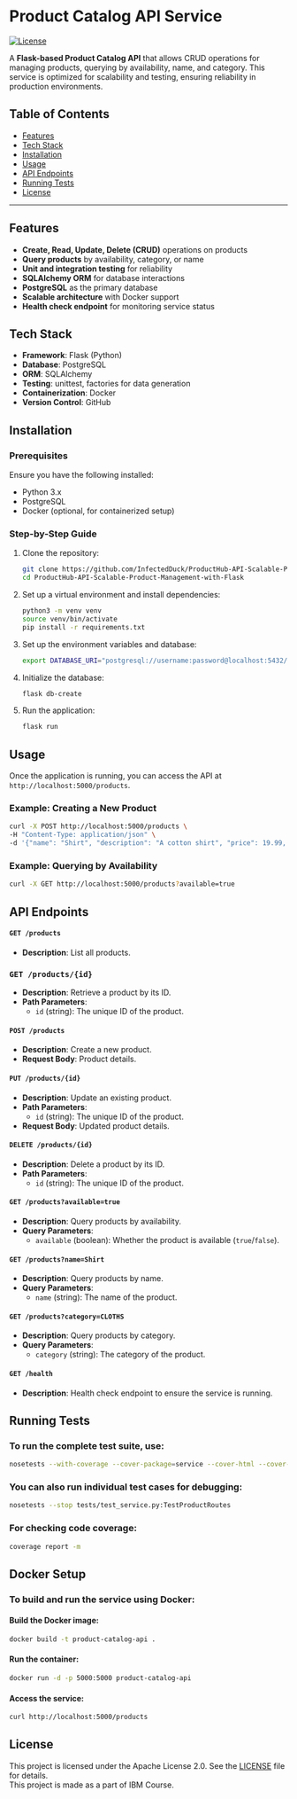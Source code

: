 # Product Catalog API Service

[![License](https://img.shields.io/badge/license-Apache%202.0-blue.svg)](https://www.apache.org/licenses/LICENSE-2.0)

A **Flask-based Product Catalog API** that allows CRUD operations for managing products, querying by availability, name, and category. This service is optimized for scalability and testing, ensuring reliability in production environments.

## Table of Contents

* [Features](#features)
* [Tech Stack](#tech-stack)
* [Installation](#installation)
* [Usage](#usage)
* [API Endpoints](#api-endpoints)
* [Running Tests](#running-tests)
* [License](#license)

---

## Features

* **Create, Read, Update, Delete (CRUD)** operations on products
* **Query products** by availability, category, or name
* **Unit and integration testing** for reliability
* **SQLAlchemy ORM** for database interactions
* **PostgreSQL** as the primary database
* **Scalable architecture** with Docker support
* **Health check endpoint** for monitoring service status

## Tech Stack

* **Framework**: Flask (Python)
* **Database**: PostgreSQL
* **ORM**: SQLAlchemy
* **Testing**: unittest, factories for data generation
* **Containerization**: Docker
* **Version Control**: GitHub

## Installation

### Prerequisites
Ensure you have the following installed:
- Python 3.x
- PostgreSQL
- Docker (optional, for containerized setup)

### Step-by-Step Guide

1. Clone the repository:

    ```bash
    git clone https://github.com/InfectedDuck/ProductHub-API-Scalable-Product-Management-with-Flask.git
    cd ProductHub-API-Scalable-Product-Management-with-Flask
    ```

2. Set up a virtual environment and install dependencies:

    ```bash
    python3 -m venv venv
    source venv/bin/activate
    pip install -r requirements.txt
    ```

3. Set up the environment variables and database:

    ```bash
    export DATABASE_URI="postgresql://username:password@localhost:5432/products_db"
    ```

4. Initialize the database:

    ```bash
    flask db-create
    ```

5. Run the application:

    ```bash
    flask run
    ```

## Usage

Once the application is running, you can access the API at `http://localhost:5000/products`.

### Example: Creating a New Product

```bash
curl -X POST http://localhost:5000/products \
-H "Content-Type: application/json" \
-d '{"name": "Shirt", "description": "A cotton shirt", "price": 19.99, "available": true, "category": "CLOTHS"}'
```
### Example: Querying by Availability
```bash
curl -X GET http://localhost:5000/products?available=true
```
## API Endpoints

#### `GET /products`
- **Description**: List all products.

### `GET /products/{id}`
- **Description**: Retrieve a product by its ID.
- **Path Parameters**:
  - `id` (string): The unique ID of the product.

#### `POST /products`
- **Description**: Create a new product.
- **Request Body**: Product details.

#### `PUT /products/{id}`
- **Description**: Update an existing product.
- **Path Parameters**:
  - `id` (string): The unique ID of the product.
- **Request Body**: Updated product details.

#### `DELETE /products/{id}`
- **Description**: Delete a product by its ID.
- **Path Parameters**:
  - `id` (string): The unique ID of the product.

#### `GET /products?available=true`
- **Description**: Query products by availability.
- **Query Parameters**:
  - `available` (boolean): Whether the product is available (`true`/`false`).

#### `GET /products?name=Shirt`
- **Description**: Query products by name.
- **Query Parameters**:
  - `name` (string): The name of the product.

#### `GET /products?category=CLOTHS`
- **Description**: Query products by category.
- **Query Parameters**:
  - `category` (string): The category of the product.

#### `GET /health`
- **Description**: Health check endpoint to ensure the service is running.

## Running Tests

### To run the complete test suite, use:
```bash
nosetests --with-coverage --cover-package=service --cover-html --cover-eras
```
### You can also run individual test cases for debugging:
```bash
nosetests --stop tests/test_service.py:TestProductRoutes
```
### For checking code coverage:
```bash
coverage report -m
```

## Docker Setup
### To build and run the service using Docker:
#### Build the Docker image:
```bash
docker build -t product-catalog-api .
```

#### Run the container:
```bash
docker run -d -p 5000:5000 product-catalog-api
```

#### Access the service:
```bash
curl http://localhost:5000/products
```

## License
This project is licensed under the Apache License 2.0. See the [LICENSE](LICENSE) file for details. <br>
This project is made as a part of IBM Course.
